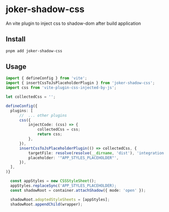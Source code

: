 # joker-shadow-css
An vite plugin to inject css to shadow-dom after build application

## Install

```bash
pnpm add joker-shadow-css
```

## Usage

```ts
import { defineConfig } from 'vite';
import { insertCssToJsPlaceholderPlugin } from 'joker-shadow-css';
import css from 'vite-plugin-css-injected-by-js';

let collectedCss = '';

defineConfig({
  plugins: [
      //  ... other plugins
      css({
          injectCode: (css) => {
              collectedCss = css;
              return css;
          },
      }),
      insertCssToJsPlaceholderPlugin(() => collectedCss, {
          targetFile: resolve(resolve(__dirname, 'dist'), 'integration.es.js'),
          placeholder: '"APP_STYLES_PLACEHOLDER"',
      }),
  ],
)}
```

<!-- in dist/integration.es.js -->
```ts
  const appStyles = new CSSStyleSheet();
  appStyles.replaceSync('APP_STYLES_PLACEHOLDER);
  const shadowRoot = container.attachShadow({ mode: 'open' });

  shadowRoot.adoptedStyleSheets = [appStyles];
  shadowRoot.appendChild(wrapper);
```

